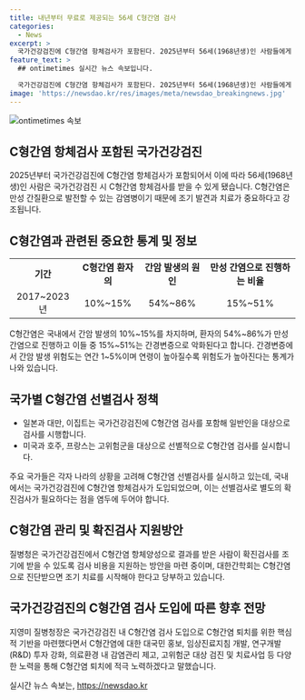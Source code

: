 ```yaml
---
title: 내년부터 무료로 제공되는 56세 C형간염 검사
categories:
  - News
excerpt: >
  국가건강검진에 C형간염 항체검사가 포함된다. 2025년부터 56세(1968년생)인 사람들에게 이 검사가 제공될 예정이며, 양성반응을 보인 경우 추가 검사 비용을 지원한다. C형간염은 간질환을 일으키며, 조기 발견과 치료가 중요하다. 이에 따라 국가건강검진에 추가된 이 검사는 환자를 선별하고 확진 검사 비용을 지원하며, C형간염 관리를 위한 핵심적인 기반이 마련됐다.간염 관리를 위한 노력을 강화하여 C형간염 퇴치에 적극적으로 노력할 것이라고 밝혀졌다.
feature_text: >
  ## ontimetimes 실시간 뉴스 속보입니다.

  국가건강검진에 C형간염 항체검사가 포함된다. 2025년부터 56세(1968년생)인 사람들에게 이 검사가 제공될 예정이며, 양성반응을 보인 경우 추가 검사 비용을 지원한다. C형간염은 간질환을 일으키며, 조기 발견과 치료가 중요하다. 이에 따라 국가건강검진에 추가된 이 검사는 환자를 선별하고 확진 검사 비용을 지원하며, C형간염 관리를 위한 핵심적인 기반이 마련됐다.간염 관리를 위한 노력을 강화하여 C형간염 퇴치에 적극적으로 노력할 것이라고 밝혀졌다.
image: 'https://newsdao.kr/res/images/meta/newsdao_breakingnews.jpg'
---
```


<p><img src="https://newsdao.kr/res/images/meta/newsdao_breakingnews.jpg" alt="ontimetimes 속보" /></p>

<h2 data-ke-size="size26">C형간염 항체검사 포함된 국가건강검진</h2>

<p data-ke-size="size16">2025년부터 국가건강검진에 C형간염 항체검사가 포함되어서 이에 따라 56세(1968년생)인 사람은 국가건강검진 시 C형간염 항체검사를 받을 수 있게 됐습니다. C형간염은 만성 간질환으로 발전할 수 있는 감염병이기 때문에 조기 발견과 치료가 중요하다고 강조됩니다.</p>

<h2 data-ke-size="size26">C형간염과 관련된 중요한 통계 및 정보</h2>

<table>
    <tr>
        <td style="text-align: center;"><b>기간</b></td>
        <td style="text-align: center;"><b>C형간염 환자의</b></td>
        <td style="text-align: center;"><b>간암 발생의 원인</b></td>
        <td style="text-align: center;"><b>만성 간염으로 진행하는 비율</b></td>
    </tr>
    <tr>
        <td style="text-align: center;">2017~2023년</td>
        <td style="text-align: center;">10%~15%</td>
        <td style="text-align: center;">54%~86%</td>
        <td style="text-align: center;">15%~51%</td>
    </tr>
</table>

<p data-ke-size="size16">C형간염은 국내에서 간암 발생의 10%~15%를 차지하며, 환자의 54%~86%가 만성 간염으로 진행하고 이들 중 15%~51%는 간경변증으로 악화된다고 합니다. 간경변증에서 간암 발생 위험도는 연간 1~5%이며 연령이 높아질수록 위험도가 높아진다는 통계가 나와 있습니다.</p>

<h2 data-ke-size="size26">국가별 C형간염 선별검사 정책</h2>

<ul>
    <li>일본과 대만, 이집트는 국가건강검진에 C형간염 검사를 포함해 일반인을 대상으로 검사를 시행합니다.</li>
    <li>미국과 호주, 프랑스는 고위험군을 대상으로 선별적으로 C형간염 검사를 실시합니다.</li>
</ul>

<p data-ke-size="size16">주요 국가들은 각자 나라의 상황을 고려해 C형간염 선별검사를 실시하고 있는데, 국내에서는 국가건강검진에 C형간염 항체검사가 도입되었으며, 이는 선별검사로 별도의 확진검사가 필요하다는 점을 염두에 두어야 합니다.</p>

<h2 data-ke-size="size26">C형간염 관리 및 확진검사 지원방안</h2>

<p data-ke-size="size16">질병청은 국가건강검진에서 C형간염 항체양성으로 결과를 받은 사람이 확진검사를 조기에 받을 수 있도록 검사 비용을 지원하는 방안을 마련 중이며, 대한간학회는 C형간염으로 진단받으면 조기 치료를 시작해야 한다고 당부하고 있습니다.</p>

<h2 data-ke-size="size26">국가건강검진의 C형간염 검사 도입에 따른 향후 전망</h2>

<p data-ke-size="size16">지영미 질병청장은 국가건강검진 내 C형간염 검사 도입으로 C형간염 퇴치를 위한 핵심적 기반을 마련했다면서 C형간염에 대한 대국민 홍보, 임상진료지침 개발, 연구개발(R&D) 투자 강화, 의료환경 내 감염관리 제고, 고위험군 대상 검진 및 치료사업 등 다양한 노력을 통해 C형간염 퇴치에 적극 노력하겠다고 말했습니다.</p>
실시간 뉴스 속보는, <a href="https://newsdao.kr" rel="dofollow">https://newsdao.kr</a>


